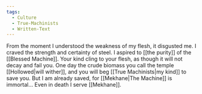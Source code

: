```yaml
---
tags:
  - Culture
  - True-Machinists
  - Written-Text
---
```

From the moment I understood the weakness of my flesh, it disgusted me. I craved the strength and certainty of steel. I aspired to [[the purity]] of the [[Blessed Machine]]. Your kind cling to your flesh, as though it will not decay and fail you. One day the crude biomass you call the temple [[Hollowed|will wither]], and you will beg [[True Machinists|my kind]] to save you. But I am already saved, for [[Mekhane|The Machine]] is immortal… Even in death I serve [[Mekhane]].
